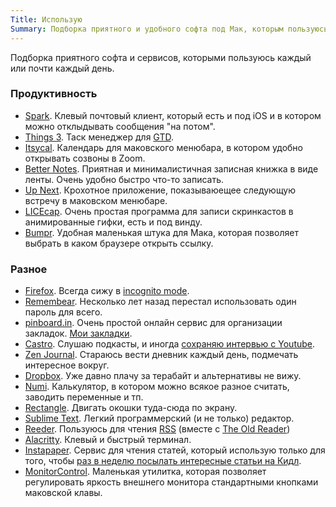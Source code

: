 ```yaml
---
Title: Использую
Summary: Подборка приятного и удобного софта под Мак, которым пользуюсь каждый день.
---
```


Подборка приятного софта и сервисов, которыми пользуюсь каждый или почти каждый день.

### Продуктивность

* [Spark](https://sparkmailapp.com/). Клевый почтовый клиент, который есть и под iOS и в котором можно отклыдывать сообщения "на потом".
* [Things 3](https://culturedcode.com/things/). Таск менеджер для [GTD](https://en.wikipedia.org/wiki/Getting_Things_Done).
* [Itsycal](https://www.mowglii.com/itsycal/). Календарь для маковского менюбара, в котором удобно открывать созвоны в Zoom.
* [Better Notes](http://www.betternotesapp.com/). Приятная и минималистичная записная книжка в виде ленты. Очень удобно быстро что-то записать.
* [Up Next](https://ellen.li/up-next/). Крохотное приложение, показываюещее следующую встречу в маковском менюбаре.
* [LICEcap](https://www.cockos.com/licecap/). Очень простая программа для записи скринкастов в анимированные гифки, есть и под винду.
* [Bumpr](https://getbumpr.com/). Удобная маленькая штука для Мака, которая позволяет выбрать в каком браузере открыть ссылку.

### Разное

* [Firefox](https://getfirefox.com). Всегда сижу в [incognito mode](https://ru.wikipedia.org/wiki/%D0%A0%D0%B5%D0%B6%D0%B8%D0%BC_%D0%B8%D0%BD%D0%BA%D0%BE%D0%B3%D0%BD%D0%B8%D1%82%D0%BE).
* [Remembear](https://www.remembear.com/). Несколько лет назад перестал использовать один пароль для всего.
* [pinboard.in](https://pinboard.in). Очень простой онлайн сервис для организации закладок. [Мои закладки](https://pinboard.in/u:alexeypegov).
* [Castro](http://supertop.co/castro/). Слушаю подкасты, и иногда [сохраняю интервью с Youtube](/2019-06-26-castro.html).
* [Zen Journal](https://thezenjournal.com/). Стараюсь вести дневник каждый день, подмечать интересное вокруг.
* [Dropbox](https://dropbox.com). Уже давно плачу за терабайт и альтернативы не вижу.
* [Numi](https://numi.io/). Калькулятор, в котором можно всякое разное считать, заводить переменные и тп.
* [Rectangle](https://rectangleapp.com/). Двигать окошки туда-сюда по экрану.
* [Sublime Text](https://www.sublimetext.com/). Легкий программерский (и не только) редактор.
* [Reeder](http://reederapp.com/). Пользуюсь для чтения [RSS](https://ru.wikipedia.org/wiki/RSS) (вместе с [The Old Reader](https://theoldreader.com))
* [Alacritty](https://github.com/alacritty/alacritty). Клевый и быстрый терминал.
* [Instapaper](https://instapaper.com). Сервис для чтения статей, который использую только для того, чтобы [раз в неделю посылать интересные статьи на Кидл](/2020-08-27-how-i-read-articles.html).
* [MonitorControl](https://github.com/the0neyouseek/MonitorControl). Маленькая утилитка, которая позволяет регулировать яркость внешнего монитора стандартными кнопками маковской клавы.
